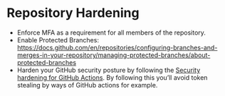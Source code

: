 # Repository Hardening
- Enforce MFA as a requirement for all members of the repository.
- Enable Protected Branches:
https://docs.github.com/en/repositories/configuring-branches-and-merges-in-your-repository/managing-protected-branches/about-protected-branches
- Harden your GitHub security posture by following the [Security hardening for GitHub Actions](https://docs.github.com/en/actions/security-guides/security-hardening-for-github-actions). By following this you’ll avoid token stealing by ways of GitHub actions for example.
